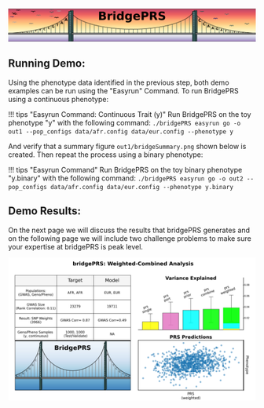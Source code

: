 ![Screenshot](img/slim/quikstart_logo2.png)



## Running Demo: 

Using the phenotype data identified in the previous step, both demo examples 
can be run using the "Easyrun" Command.  To run BridgePRS using a continuous phenotype: 

!!! tips "Easyrun Command: Continuous Trait (y)" 
     Run BridgePRS on the toy phenotype "y" with the following command: 
        ```
        ./bridgePRS easyrun go -o out1 --pop_configs data/afr.config data/eur.config --phenotype y 
        ```


And verify that a summary figure `out1/bridgeSummary.png` shown below is created.  Then repeat the 
process using a binary phenotype: 





!!! tips "Easyrun Command" 
    Run BridgePRS on the toy binary phenotype "y.binary" with the following command: 
        ```
        ./bridgePRS easyrun go -o out2 --pop_configs data/afr.config data/eur.config --phenotype y.binary
        ```

## Demo Results:


On the next page we will discuss the results that bridgePRS generates and on the following page we will include 
two challenge problems to make sure your expertise at bridgePRS is peak level. 

    
![Screenshot](img/combo1.png)




